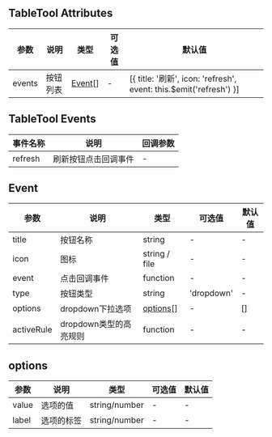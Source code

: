 <basic></basic>

## TableTool Attributes

| 参数 | 说明 | 类型 | 可选值 | 默认值 |
| --- | --- | --- | --- | --- |
| events | 按钮列表 | [Event](#event)[] | - | [{ title: '刷新', icon: 'refresh', event: this.$emit('refresh') }] |

## TableTool Events

| 事件名称 | 说明 | 回调参数 |
| --- | --- | --- |
| refresh | 刷新按钮点击回调事件 | - |

## Event

| 参数 | 说明 | 类型 | 可选值 | 默认值 |
| --- | --- | --- | --- | --- |
| title | 按钮名称 | string | - | - |
| icon | 图标 | string / file | - | - |
| event | 点击回调事件 | function | - | - |
| type | 按钮类型 | string | 'dropdown' | - |
| options | dropdown下拉选项 | [options](#options)[] | - | [] |
| activeRule | dropdown类型的高亮规则 | function | - | - |

## options
| 参数 | 说明 |  类型 | 可选值 | 默认值 |
| --- | --- |--- | --- |--- |
| value | 选项的值	 | string/number | - | - |
| label | 选项的标签 | string/number | - | - |

<script>
import basic from './basic.md'

export default {
    components: {
        basic,
    }
}
</script>
